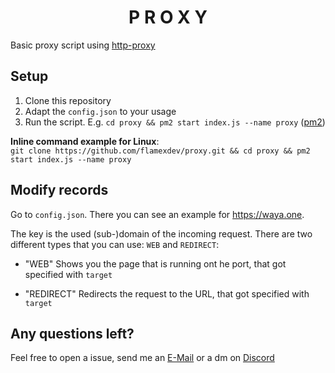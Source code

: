 <h1 align="center">P R O X Y</h1>
Basic proxy script using <a href="https://github.com/http-party/node-http-proxy">http-proxy</a>

## Setup
1. Clone this repository
2. Adapt the `config.json` to your usage
3. Run the script. E.g. `cd proxy && pm2 start index.js --name proxy` ([pm2](https://github.com/Unitech/pm2))

__Inline command example for Linux__:<br>
`git clone https://github.com/flamexdev/proxy.git && cd proxy && pm2 start index.js --name proxy`

## Modify records
Go to `config.json`. There you can see an example for https://waya.one.

The key is the used (sub-)domain of the incoming request. 
There are two different types that you can use: `WEB` and `REDIRECT`:
- "WEB"
Shows you the page that is running ont he port, that got specified with `target`

- "REDIRECT"
Redirects the request to the URL, that got specified with `target`


## Any questions left?
Feel free to open a issue, send me an [E-Mail](mailto:luna@waya.one) or a dm on [Discord](https://discord.com/users/821472922140803112)

